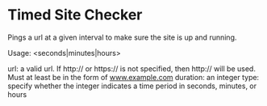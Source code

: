 Timed Site Checker
======================

Pings a url at a given interval to make sure the site is up and running.


Usage:
<url> <integer duration> <seconds|minutes|hours>


url: a valid url. If http:// or https:// is not specified, then http:// will be used. Must at least be in the form of www.example.com
duration: an integer
type: specify whether the integer indicates a time period in seconds, minutes, or hours
